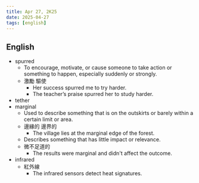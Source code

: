 ```yaml
---
title: Apr 27, 2K25
date: 2025-04-27
tags: [english]
---
```


## English

- spurred
  - To encourage, motivate, or cause someone to take action or something to happen, especially suddenly or strongly.
  - 激勵 驅使
    - Her success spurred me to try harder.
    - The teacher’s praise spurred her to study harder.
- tether
- marginal
  - Used to describe something that is on the outskirts or barely within a certain limit or area.
  - 邊緣的 邊界的
    - The village lies at the marginal edge of the forest.
  - Describes something that has little impact or relevance.
  - 微不足道的
    - The results were marginal and didn't affect the outcome.
- infrared
  - 紅外線
    - The infrared sensors detect heat signatures.